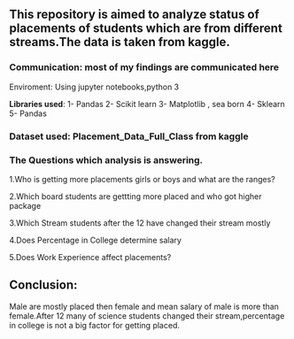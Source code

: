 ## This repository is aimed to analyze status of placements of students which are from different streams.The data is taken from kaggle.  




### Communication: most of my findings are communicated here   

Enviroment: Using jupyter notebooks,python 3

**Libraries used**:
1- Pandas
2- Scikit learn
3- Matplotlib , sea born
4- Sklearn
5- Pandas



### Dataset used: Placement_Data_Full_Class  from kaggle




### The Questions which analysis is answering.

1.Who is getting more placements girls or boys and what are the ranges?

2.Which board students are gettting more placed and who got higher package

3.Which Stream students after the 12 have changed their stream mostly 

4.Does Percentage in College determine salary

5.Does Work Experience affect placements?


## Conclusion:


Male are mostly placed then female and mean salary of male is more than female.After 12 many of science students changed their stream,percentage in college is not a big factor for getting placed.
